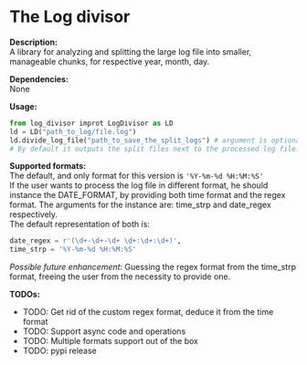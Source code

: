 # The Log divisor #
__Description:__\
A library for analyzing and splitting the large log file into smaller, manageable chunks, for respective year, month, day.

__Dependencies:__\
None

__Usage:__
```python
from log_divisor improt LogDivisor as LD
ld = LD("path_to_log/file.log")
ld.divide_log_file("path_to_save_the_split_logs") # argument is optional.
# By default it outputs the split files next to the processed log file.
```

__Supported formats:__\
The default, and only format for this version is ```'%Y-%m-%d %H:%M:%S'```\
If the user wants to process the log file in different format, he should instance the DATE_FORMAT,
by providing both time format and the regex format. The arguments for the instance are: time_strp and date_regex respectively.\
The default representation of both is:
```python
date_regex = r'(\d+-\d+-\d+ \d+:\d+:\d+)',
time_strp = '%Y-%m-%d %H:%M:%S'
```

*Possible future enhancement*: Guessing the regex format from the time_strp format, freeing the user from the necessity to provide one.

__TODOs:__
* TODO: Get rid of the custom regex format, deduce it from the time format
* TODO: Support async code and operations
* TODO: Multiple formats support out of the box
* TODO: pypi release
